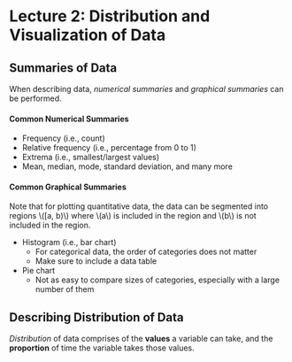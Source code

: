 # Lecture 2: Distribution and Visualization of Data

## Summaries of Data

When describing data, *numerical summaries* and *graphical summaries* can be performed.

#### Common Numerical Summaries
* Frequency (i.e., count)
* Relative frequency (i.e., percentage from 0 to 1)
* Extrema (i.e., smallest/largest values)
* Mean, median, mode, standard deviation, and many more

#### Common Graphical Summaries
Note that for plotting quantitative data, the data can be segmented into regions \\([a, b)\\) where \\(a\\) is included in the region and \\(b\\) is not included in the region.

* Histogram (i.e., bar chart)
    * For categorical data, the order of categories does not matter
    * Make sure to include a data table
* Pie chart
    * Not as easy to compare sizes of categories, especially with a large number of them

## Describing Distribution of Data
*Distribution* of data comprises of the **values** a variable can take, and the **proportion** of time the variable takes those values.

